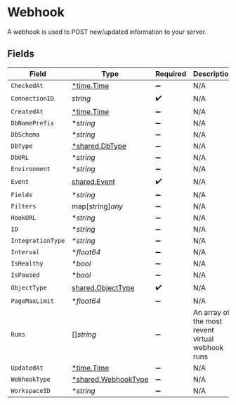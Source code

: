 # Webhook

A webhook is used to POST new/updated information to your server.


## Fields

| Field                                                            | Type                                                             | Required                                                         | Description                                                      |
| ---------------------------------------------------------------- | ---------------------------------------------------------------- | ---------------------------------------------------------------- | ---------------------------------------------------------------- |
| `CheckedAt`                                                      | [*time.Time](https://pkg.go.dev/time#Time)                       | :heavy_minus_sign:                                               | N/A                                                              |
| `ConnectionID`                                                   | *string*                                                         | :heavy_check_mark:                                               | N/A                                                              |
| `CreatedAt`                                                      | [*time.Time](https://pkg.go.dev/time#Time)                       | :heavy_minus_sign:                                               | N/A                                                              |
| `DbNamePrefix`                                                   | **string*                                                        | :heavy_minus_sign:                                               | N/A                                                              |
| `DbSchema`                                                       | **string*                                                        | :heavy_minus_sign:                                               | N/A                                                              |
| `DbType`                                                         | [*shared.DbType](../../../pkg/models/shared/dbtype.md)           | :heavy_minus_sign:                                               | N/A                                                              |
| `DbURL`                                                          | **string*                                                        | :heavy_minus_sign:                                               | N/A                                                              |
| `Environment`                                                    | **string*                                                        | :heavy_minus_sign:                                               | N/A                                                              |
| `Event`                                                          | [shared.Event](../../../pkg/models/shared/event.md)              | :heavy_check_mark:                                               | N/A                                                              |
| `Fields`                                                         | **string*                                                        | :heavy_minus_sign:                                               | N/A                                                              |
| `Filters`                                                        | map[string]*any*                                                 | :heavy_minus_sign:                                               | N/A                                                              |
| `HookURL`                                                        | **string*                                                        | :heavy_minus_sign:                                               | N/A                                                              |
| `ID`                                                             | **string*                                                        | :heavy_minus_sign:                                               | N/A                                                              |
| `IntegrationType`                                                | **string*                                                        | :heavy_minus_sign:                                               | N/A                                                              |
| `Interval`                                                       | **float64*                                                       | :heavy_minus_sign:                                               | N/A                                                              |
| `IsHealthy`                                                      | **bool*                                                          | :heavy_minus_sign:                                               | N/A                                                              |
| `IsPaused`                                                       | **bool*                                                          | :heavy_minus_sign:                                               | N/A                                                              |
| `ObjectType`                                                     | [shared.ObjectType](../../../pkg/models/shared/objecttype.md)    | :heavy_check_mark:                                               | N/A                                                              |
| `PageMaxLimit`                                                   | **float64*                                                       | :heavy_minus_sign:                                               | N/A                                                              |
| `Runs`                                                           | []*string*                                                       | :heavy_minus_sign:                                               | An array of the most revent virtual webhook runs                 |
| `UpdatedAt`                                                      | [*time.Time](https://pkg.go.dev/time#Time)                       | :heavy_minus_sign:                                               | N/A                                                              |
| `WebhookType`                                                    | [*shared.WebhookType](../../../pkg/models/shared/webhooktype.md) | :heavy_minus_sign:                                               | N/A                                                              |
| `WorkspaceID`                                                    | **string*                                                        | :heavy_minus_sign:                                               | N/A                                                              |